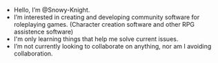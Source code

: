 - Hello, I’m @Snowy-Knight.
- I’m interested in creating and developing community software for roleplaying games. (Character creation software and other RPG assistence software)
- I'm only learning things that help me solve current issues.
- I’m not currently looking to collaborate on anything, nor am I avoiding collaboration.
